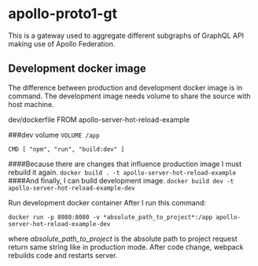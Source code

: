 # apollo-proto1-gt

This is a gateway used to aggregate different subgraphs of GraphQL API making use of Apollo Federation.

## Development docker image
The difference between production and development docker image is in command. The development image needs volume to share the source with host machine.

dev/dockerfile
FROM apollo-server-hot-reload-example

###dev volume
```VOLUME /app```

```CMD [ "npm", "run", "build:dev" ]```

####Because there are changes that influence production image I must rebuild it again.
```docker build . -t apollo-server-hot-reload-example```
####And finally, I can build development image.
```docker build dev -t apollo-server-hot-reload-example-dev```

Run development docker container
After I run this command:

```docker run -p 8080:8080 -v *absolute_path_to_project*:/app apollo-server-hot-reload-example-dev```

where *absolute_path_to_project* is the absolute path to project request return same string like in production mode. After code change, webpack rebuilds code and restarts server.

